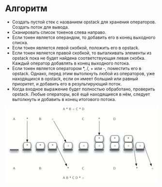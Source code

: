 # Алгоритм
* Создать пустой стек с названием opstack для хранения операторов. Создать поток для вывода.
* Сканировать список токенов слева направо.
* Если токен является операндом, то добавить его в конец выходного списка.
* Если токен является левой скобкой, положить его в opstack.
* Если токен является правой скобкой, то выталкивать элементы из opstack пока не будет найдена соответствующая левая скобка.
Каждый оператор добавлять в конец выходного потока.
* Если токен является оператором *, /, + или -, поместить его в opstack. Однако, перед этим вытолкнуть любой из операторов, 
уже находящихся в opstack, если он имеет больший или равный приоритет, и добавить его в результирующий поток.
* Когда входное выражение будет полностью обработано, проверить opstack. Любые операторы, всё ещё находящиеся в нём, следует вытолкнуть
и добавить в конец итогового потока.

![](https://github.com/karennik98/Infix_to_postfix_convertor/blob/master/Capture.PNG)
